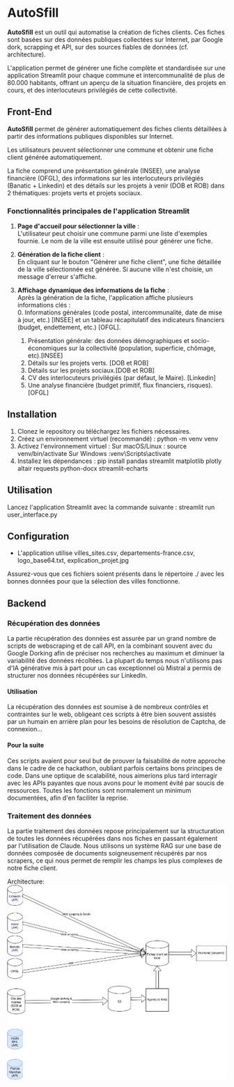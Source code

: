 # AutoSfill

**AutoSfill** est un outil qui automatise la création de fiches clients. Ces fiches sont basées sur des données publiques collectées sur Internet, par Google dork, scrapping et API, sur des sources fiables de données (cf. architecture). 

L'application permet de générer une fiche complète et standardisée sur une application Streamlit pour chaque commune et intercommunalité de plus de 80.000 habitants, offrant un aperçu de la situation financière, des projets en cours, et des interlocuteurs privilégiés de cette collectivité.



## Front-End

**AutoSfill** permet de générer automatiquement des fiches clients détaillées à partir des informations publiques disponibles sur Internet. 

Les utilisateurs peuvent sélectionner une commune et obtenir une fiche client générée automatiquement.

La fiche comprend une présentation générale (INSEE), une analyse financière (OFGL), des informations sur les interlocuteurs privilégiés (Banatic + Linkedin) et  des détails sur les projets à venir (DOB et ROB) dans 2 thématiques: projets verts et projets sociaux.



### Fonctionnalités principales de l'application Streamlit

1. **Page d'accueil pour sélectionner la ville** :  
   L'utilisateur peut choisir une commune parmi une liste d'exemples fournie. Le nom de la ville est ensuite utilisé pour générer une fiche.

2. **Génération de la fiche client** :  
   En cliquant sur le bouton "Générer une fiche client", une fiche détaillée de la ville sélectionnée est générée. Si aucune ville n'est choisie, un message d'erreur s'affiche.

3. **Affichage dynamique des informations de la fiche** :  
   Après la génération de la fiche, l'application affiche plusieurs informations clés :  
   0. Informations générales (code postal, intercommunalité, date de mise à jour, etc.) [INSEE] et un tableau récapitulatif des indicateurs financiers (budget, endettement, etc.) [OFGL]. 
   1. Présentation générale: des données démographiques et socio-économiques sur la collectivité (population, superficie, chômage, etc).[INSEE]
   2. Détails sur les projets verts. [DOB et ROB]
   3. Détails sur les projets sociaux.[DOB et ROB]
   4. CV des interlocuteurs privilégiés (par défaut, le Maire). [Linkedin]
   5. Une analyse financière (budget primitif, flux financiers, risques). [OFGL]


## Installation

1. Clonez le repository ou téléchargez les fichiers nécessaires.
2. Créez un environnement virtuel (recommandé) :
   python -m venv venv
3. Activez l'environnement virtuel :
    Sur macOS/Linux : source venv/bin/activate
    Sur Windows :venv\Scripts\activate
4. Installez les dépendances :
    pip install pandas streamlit matplotlib plotly altair requests python-docx streamlit-echarts

## Utilisation

Lancez l'application Streamlit avec la commande suivante :
streamlit run user_interface.py

## Configuration
- L'application utilise villes_sites.csv, departements-france.csv, logo_base64.txt, explication_projet.jpg

Assurez-vous que ces fichiers soient présents dans le répertoire ./ avec les bonnes données pour que la sélection des villes fonctionne.

## Backend
### Récupération des données
La partie récupération des données est assurée par un grand nombre de scripts de webscraping et de call API, en la combinant souvent avec du Google Dorking afin de préciser nos recherches au maximum et diminuer la variabilité des données récoltées. La plupart du temps nous n'utilisons pas d'IA générative mis à part pour un cas exceptionnel où Mistral a permis de structurer nos données récupérées sur LinkedIn.

#### Utilisation
La récupération des données est soumise à de nombreux contrôles et contraintes sur le web, obligeant ces scripts à être bien souvent assistés par un humain en arrière plan pour les besoins de résolution de Captcha, de connexion...

#### Pour la suite
Ces scripts avaient pour seul but de prouver la faisabilité de notre approche dans le cadre de ce hackathon, oubliant parfois certains bons principes de code. Dans une optique de scalabilité, nous aimerions plus tard interragir avec les APIs payantes que nous avons pour le moment évité par soucis de ressources. Toutes les fonctions sont normalement un minimum documentées, afin d'en faciliter la reprise.

### Traitement des données
La partie traitement des données repose principalement sur la structuration de toutes les données récupérées dans nos fiches en passant également par l'utilisation de Claude. Nous utilisons un système RAG sur une base de données composée de documents soigneusement récupérés par nos scrapers, ce qui nous permet de remplir les champs les plus complexes de notre fiche client.

Architecture:
![Image locale architecture](Architecture_AutoSfill.jpg)
